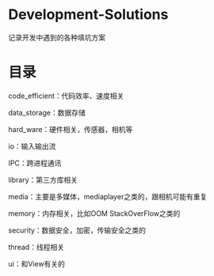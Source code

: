 # Development-Solutions
记录开发中遇到的各种填坑方案

# 目录
code_efficient：代码效率、速度相关

data_storage：数据存储

hard_ware：硬件相关，传感器，相机等

io：输入输出流

IPC：跨进程通讯

library：第三方库相关

media：主要是多媒体，mediaplayer之类的，跟相机可能有重复

memory：内存相关，比如OOM StackOverFlow之类的

security：数据安全，加密，传输安全之类的

thread：线程相关

ui：和View有关的


